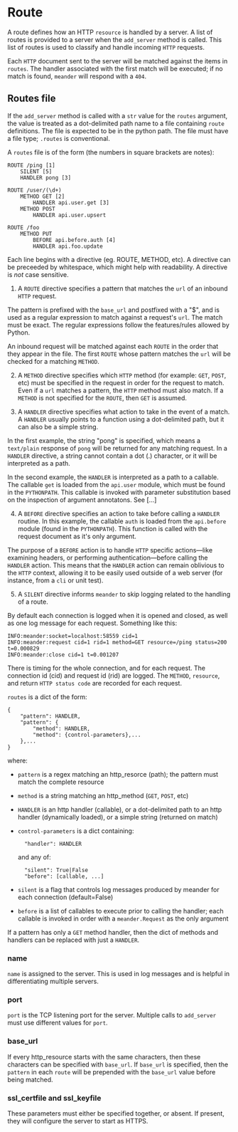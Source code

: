 # Route

A route defines how an HTTP `resource` is handled by a server. A list of routes is provided to a server when the `add_server` method is called. This list of routes is used to classify and handle incoming `HTTP` requests.

Each `HTTP` document sent to the server will be matched against the items in `routes`. The handler associated with the first match will be executed; if no match is found, `meander` will respond with a `404`.

## Routes file

If the `add_server` method is called with a `str` value for the `routes` argument, the value is treated as a dot-delimited path name to a file containing `route` definitions. The file is expected to be in the python path.
The file must have a file type; `.routes` is conventional.

A `routes` file is of the form (the numbers in square brackets are notes):

```
ROUTE /ping [1]
    SILENT [5]
    HANDLER pong [3]
    
ROUTE /user/(\d+)
    METHOD GET [2]
        HANDLER api.user.get [3]
    METHOD POST
        HANDLER api.user.upsert

ROUTE /foo
    METHOD PUT
        BEFORE api.before.auth [4]
        HANDLER api.foo.update
```

Each line begins with a directive (eg. ROUTE, METHOD, etc). A directive can be preceeded by whitespace, which might help with readability. A directive is *not* case sensitive.

1. A `ROUTE` directive specifies a pattern that matches the `url` of an inbound `HTTP` request.

  The pattern is prefixed with the `base_url` and postfixed with a "$", and is used as a regular expression to match against a request's `url`.
The match must be exact.
The regular expressions follow the features/rules allowed by Python.

  An inbound request will be matched against each `ROUTE` in the order that they appear in the file.
The first `ROUTE` whose pattern matches the `url` will be checked for a matching `METHOD`.

2. A `METHOD` directive specifies which `HTTP` method (for example: `GET`, `POST`, etc) must be specified in the request
in order for the request to match.
Even if a `url` matches a pattern, the `HTTP` method must also match.
If a `METHOD` is not specified for the `ROUTE`, then `GET` is assumed.
  
3. A `HANDLER` directive specifies what action to take in the event of a match.
A `HANDLER` usually points to a function using a dot-delimited path,
but it can also be a simple string.

  In the first example, the string "pong" is specified,
which means a `text/plain` response of `pong` will be returned for any matching request.
In a `HANDLER` directive, a string cannot contain a dot (.) character, or it will be interpreted as a path.

  In the second example, the `HANDLER` is interpreted as a path to a callable.
The callable `get` is loaded from the `api.user` module, which must be found in the `PYTHONPATH`.
This callable is invoked with parameter substitution based on the inspection of argument annotatons. See [...]

4. A `BEFORE` directive specifies an action to take before calling a `HANDLER` routine.
In this example, the callable `auth` is loaded from the `api.before` module (found in the `PYTHONPATH`).
This function is called with the request document as it's only argument.

  The purpose of a `BEFORE` action is to handle `HTTP` specific actions—like examining headers,
or performing authentication—before calling the `HANDLER` action. This means that the `HANDLER` action can
remain oblivious to the `HTTP` context, allowing it to be easily used outside of a web server (for instance,
from a `cli` or unit test).

5. A `SILENT` directive informs `meander` to skip logging related to the handling of a route.

  By default each connection is logged when it is opened and closed, as well as one log message for each request. Something like this:

  ```
  INFO:meander:socket=localhost:58559 cid=1
  INFO:meander:request cid=1 rid=1 method=GET resource=/ping status=200 t=0.000829
  INFO:meander:close cid=1 t=0.001207
  ```

  There is timing for the whole connection, and for each request.
The connection id (cid) and request id (rid) are logged.
The `METHOD`, `resource`, and return `HTTP status code` are recorded for each request.  


`routes` is a dict of the form:

```
{
    "pattern": HANDLER,
    "pattern": {
        "method": HANDLER,
        "method": {control-parameters},...
    },...
}
```

where:

* `pattern` is a regex matching an http_resorce (path); the pattern must match the complete resource
* `method` is a string matching an http_method (`GET`, `POST`, etc)
* `HANDLER` is an http handler (callable), or a dot-delimited path to an http handler (dynamically loaded), or a simple string (returned on match)
* `control-parameters` is a dict containing:

		"handler": HANDLER
	
	and any of:
	
		"silent": True|False
		"before": [callable, ...]

* `silent` is a flag that controls log messages produced by meander for each connection (default=False)
* `before` is a list of callables to execute prior to calling the
handler; each callable is invoked in order with a `meander.Request` as the only argument
	
If a pattern has only a `GET` method handler, then the dict of methods and handlers can be replaced with just a `HANDLER`.

### name
`name` is assigned to the server. This is used in log messages and is helpful in differentiating multiple servers.

### port

`port` is the TCP listening port for the server. Multiple calls to `add_server` must use different values for `port`.

### base_url

If every http_resource starts with the same characters, then these characters can be specified with `base_url`. If `base_url` is specified, then the `pattern` in each `route` will be prepended with the `base_url` value before being matched.

### ssl\_certfile and ssl_keyfile

These parameters must either be specified together, or absent. If present, they will configure the server to start as HTTPS. 
